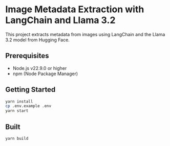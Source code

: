 # Image Metadata Extraction with LangChain and Llama 3.2

This project extracts metadata from images using LangChain and the Llama 3.2 model from Hugging Face.

## Prerequisites

-   Node.js v22.9.0 or higher
-   npm (Node Package Manager)

## Getting Started

```sh
yarn install
cp .env.example .env
yarn start
```

## Built

```sh
yarn build
```
